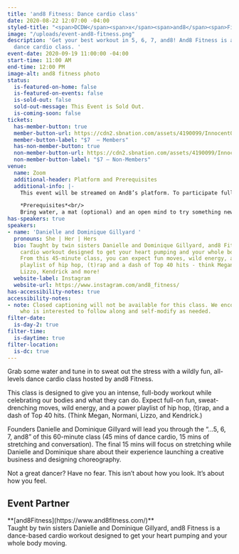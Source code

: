 ```yaml
---
title: 'and8 Fitness: Dance cardio class'
date: 2020-08-22 12:07:00 -04:00
styled-title: "<span>DCDW</span><span>x</span><span>and8</span><span>Fitness:</span><span>Dance</span><span>cardio</span><span>class</span>"
image: "/uploads/event-and8-fitness.png"
description: 'Get your best workout in 5, 6, 7, and8! And8 Fitness is a 45-minute
  dance cardio class. '
event-date: 2020-09-19 11:00:00 -04:00
start-time: 11:00 AM
end-time: 12:00 PM
image-alt: and8 fitness photo
status:
  is-featured-on-home: false
  is-featured-on-events: false
  is-sold-out: false
  sold-out-message: This Event is Sold Out.
  is-coming-soon: false
tickets:
  has-member-button: true
  member-button-url: https://cdn2.sbnation.com/assets/4190099/InnocentOddballBeaver.gif
  member-button-label: "$7  — Members"
  has-non-member-button: true
  non-member-button-url: https://cdn2.sbnation.com/assets/4190099/InnocentOddballBeaver.gif
  non-member-button-label: "$7 — Non-Members"
venue:
  name: Zoom
  additional-header: Platform and Prerequisites
  additional-info: |-
    This event will be streamed on And8’s platform. To participate fully, attendees should join via computer, tablet, or mobile device on a network with enough bandwidth to support video streaming.

    *Prerequisites*<br/>
    Bring water, a mat (optional) and an open mind to try something new!
has-speakers: true
speakers:
- name: 'Danielle and Dominique Gillyard '
  pronouns: She | Her | Hers
  bio: Taught by twin sisters Danielle and Dominique Gillyard, and8 Fitness is a dance-based
    cardio workout designed to get your heart pumping and your whole body moving.
    From this 45-minute class, you can expect fun moves, wild energy, and a power
    playlist of hip hop, (t)rap and a dash of Top 40 hits - think Megan, Normani,
    Lizzo, Kendrick and more!
  website-label: Instagram
  website-url: https://www.instagram.com/and8_fitness/
has-accessibility-notes: true
accessibility-notes:
- note: Closed captioning will not be available for this class. We encourage anyone
    who is interested to follow along and self-modify as needed.
filter-date:
  is-day-2: true
filter-time:
  is-daytime: true
filter-location:
  is-dc: true
---
```


Grab some water and tune in to sweat out the stress with a wildly fun, all-levels dance cardio class hosted by and8 Fitness.

This class is designed to give you an intense, full-body workout while celebrating our bodies and what they can do. Expect full-on fun, sweat-drenching moves, wild energy, and a power playlist of hip hop, (t)rap, and a dash of Top 40 hits. (Think Megan, Normani, Lizzo, and Kendrick.)

Founders Danielle and Dominique Gillyard will lead you through the “...5, 6, 7, and8” of this 60-minute class (45 mins of dance cardio, 15 mins of stretching and conversation). The final 15 mins will focus on stretching while Danielle and Dominique share about their experience launching a creative business and designing choreography.

Not a great dancer? Have no fear. This isn’t about how you look. It’s about how you feel.

<h2>Event Partner</h2>
**[and8Fitness](https://www.and8fitness.com/)**<br/>
Taught by twin sisters Danielle and Dominique Gillyard, and8 Fitness is a dance-based cardio workout designed to get your heart pumping and your whole body moving.